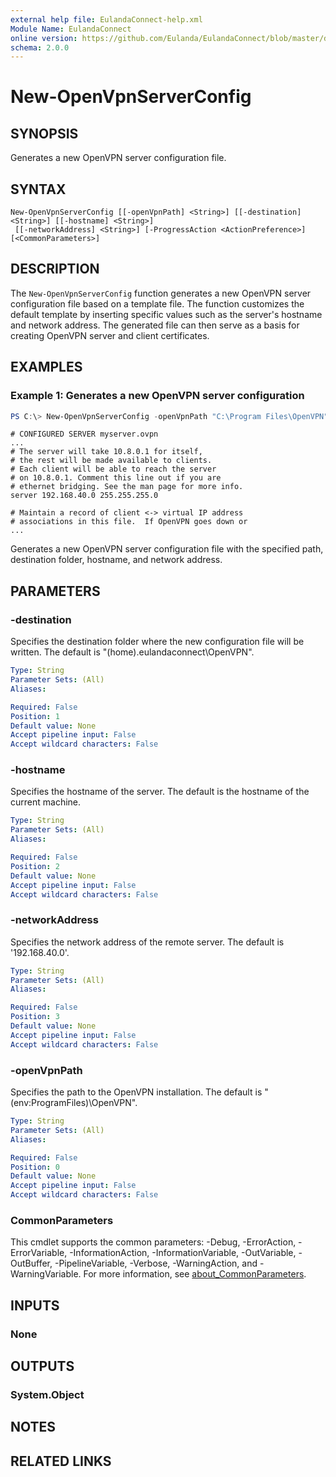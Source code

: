 ```yaml
---
external help file: EulandaConnect-help.xml
Module Name: EulandaConnect
online version: https://github.com/Eulanda/EulandaConnect/blob/master/docs/New-OpenVpnServerConfig.md
schema: 2.0.0
---
```


# New-OpenVpnServerConfig

## SYNOPSIS
Generates a new OpenVPN server configuration file.

## SYNTAX

```
New-OpenVpnServerConfig [[-openVpnPath] <String>] [[-destination] <String>] [[-hostname] <String>]
 [[-networkAddress] <String>] [-ProgressAction <ActionPreference>] [<CommonParameters>]
```

## DESCRIPTION
The `New-OpenVpnServerConfig` function generates a new OpenVPN server configuration file based on a template file. The function customizes the default template by inserting specific values such as the server's hostname and network address. The generated file can then serve as a basis for creating OpenVPN server and client certificates.

## EXAMPLES

### Example 1: Generates a new OpenVPN server configuration
```powershell
PS C:\> New-OpenVpnServerConfig -openVpnPath "C:\Program Files\OpenVPN" -destination "$home\.eulandaconnect\OpenVPN" -hostname "myserver" -networkAddress '192.168.40.0'
```

```
# CONFIGURED SERVER myserver.ovpn
...
# The server will take 10.8.0.1 for itself,
# the rest will be made available to clients.
# Each client will be able to reach the server
# on 10.8.0.1. Comment this line out if you are
# ethernet bridging. See the man page for more info.
server 192.168.40.0 255.255.255.0

# Maintain a record of client <-> virtual IP address
# associations in this file.  If OpenVPN goes down or
...
```

Generates a new OpenVPN server configuration file with the specified path, destination folder, hostname, and network address.

## PARAMETERS

### -destination
Specifies the destination folder where the new configuration file will be written. The default is "$($home)\.eulandaconnect\OpenVPN".

```yaml
Type: String
Parameter Sets: (All)
Aliases:

Required: False
Position: 1
Default value: None
Accept pipeline input: False
Accept wildcard characters: False
```

### -hostname
Specifies the hostname of the server. The default is the hostname of the current machine.

```yaml
Type: String
Parameter Sets: (All)
Aliases:

Required: False
Position: 2
Default value: None
Accept pipeline input: False
Accept wildcard characters: False
```

### -networkAddress
Specifies the network address of the remote server. The default is '192.168.40.0'.

```yaml
Type: String
Parameter Sets: (All)
Aliases:

Required: False
Position: 3
Default value: None
Accept pipeline input: False
Accept wildcard characters: False
```

### -openVpnPath
Specifies the path to the OpenVPN installation. The default is "$($env:ProgramFiles)\OpenVPN".

```yaml
Type: String
Parameter Sets: (All)
Aliases:

Required: False
Position: 0
Default value: None
Accept pipeline input: False
Accept wildcard characters: False
```


### CommonParameters
This cmdlet supports the common parameters: -Debug, -ErrorAction, -ErrorVariable, -InformationAction, -InformationVariable, -OutVariable, -OutBuffer, -PipelineVariable, -Verbose, -WarningAction, and -WarningVariable. For more information, see [about_CommonParameters](http://go.microsoft.com/fwlink/?LinkID=113216).

## INPUTS

### None

## OUTPUTS

### System.Object
## NOTES

## RELATED LINKS

